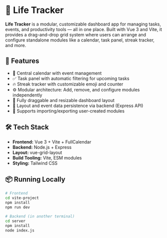 # 🧠 Life Tracker

**Life Tracker** is a modular, customizable dashboard app for managing tasks, events, and productivity tools — all in one place. Built with Vue 3 and Vite, it provides a drag-and-drop grid system where users can arrange and configure standalone modules like a calendar, task panel, streak tracker, and more.

## 🚀 Features

- 📅 Central calendar with event management
- ✅ Task panel with automatic filtering for upcoming tasks
- 🔥 Streak tracker with customizable emoji and counter
- ⚙️ Modular architecture: Add, remove, and configure modules independently
- 🧱 Fully draggable and resizable dashboard layout
- 💾 Layout and event data persistence via backend (Express API)
- 🔌 Supports importing/exporting user-created modules

## 🛠️ Tech Stack

- **Frontend:** Vue 3 + Vite + FullCalendar
- **Backend:** Node.js + Express
- **Layout:** vue-grid-layout
- **Build Tooling:** Vite, ESM modules
- **Styling:** Tailwind CSS

## 📦 Running Locally

```bash
# Frontend
cd vite-project
npm install
npm run dev

# Backend (in another terminal)
cd server
npm install
node index.js

